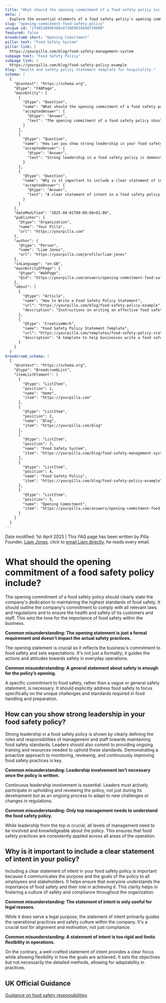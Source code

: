 ```yaml
---
title: "What should the opening commitment of a food safety policy include?"
meta: |
  Explore the essential elements of a food safety policy's opening commitment, the role of leadership, and the importance of a clear statement of intent.
slug: "opening-commitment-food-safety-policy"
unique id: "1746538990380x872869935840738600"
featured: false
breadcrumb short: "Opening Comittment"
pillar text: "Food Safety System"
pillar link: |
  https://yourpilla.com/blog/food-safety-management-system
subpage text: "Food Safety Policy"
subpage link: |
  https://yourpilla.com/blog/food-safety-policy-example
blog: "Health and safety policy statement template for hospitality."
schema: |
  {
    "@context": "https://schema.org",
    "@type": "FAQPage",
    "mainEntity": [
      {
        "@type": "Question",
        "name": "What should the opening commitment of a food safety policy include?",
        "acceptedAnswer": {
          "@type": "Answer",
          "text": "The opening commitment of a food safety policy should explicitly state the company's dedication to the highest standards of food safety, outlining adherence to laws and regulations and prioritising customer and staff health and safety. This is fundamental for establishing the importance of food safety within the company."
        }
      },
      {
        "@type": "Question",
        "name": "How can you show strong leadership in your food safety policy?",
        "acceptedAnswer": {
          "@type": "Answer",
          "text": "Strong leadership in a food safety policy is demonstrated by clearly defining management and staff roles and providing ongoing training to uphold food safety standards. It includes a commitment to continual monitoring, review, and improvement of food safety practices."
        }
      },
      {
        "@type": "Question",
        "name": "Why is it important to include a clear statement of intent in your food safety policy?",
        "acceptedAnswer": {
          "@type": "Answer",
          "text": "A clear statement of intent in a food safety policy communicates the goals and purpose to all employees and stakeholders, ensuring comprehension of food safety's importance and individual roles in achieving it, which supports a culture of safety and compliance."
        }
      }
    ],
    "dateModified": "2025-04-01T09:00:00+01:00",
    "publisher": {
      "@type": "Organization",
      "name": "Your Pilla",
      "url": "https://yourpilla.com"
    },
    "author": {
      "@type": "Person",
      "name": "Liam Jones",
      "url": "https://yourpilla.com/profile/liam-jones"
    },
    "inLanguage": "en-GB",
    "mainEntityOfPage": {
      "@type": "WebPage",
      "@id": "https://yourpilla.com/answers/opening-commitment-food-safety-policy"
    },
    "about": [
      {
        "@type": "Article",
        "name": "How to Write a Food Safety Policy Statement",
        "url": "https://yourpilla.com/blog/food-safety-policy-example",
        "description": "Instructions on writing an effective food safety policy statement, including how to structure and word the document for maximum clarity and compliance."
      },
      {
        "@type": "CreativeWork",
        "name": "Food Safety Policy Statement Template",
        "url": "https://yourpilla.com/templates/food-safety-policy-statement",
        "description": "A template to help businesses write a food safety policy statement, with guidelines for adapting the wording to meet specific business needs."
      }
    ]
  }
breadcrumb_schema: |
  {
    "@context": "https://schema.org",
    "@type": "BreadcrumbList",
    "itemListElement": [
      {
        "@type": "ListItem",
        "position": 1,
        "name": "Home",
        "item": "https://yourpilla.com"
      },
      {
        "@type": "ListItem",
        "position": 2,
        "name": "Blog",
        "item": "https://yourpilla.com/blog"
      },
      {
        "@type": "ListItem",
        "position": 3,
        "name": "Food Safety System",
        "item": "https://yourpilla.com/blog/food-safety-management-system"
      },
      {
        "@type": "ListItem",
        "position": 4,
        "name": "Food Safety Policy",
        "item": "https://yourpilla.com/blog/food-safety-policy-example"
      },
      {
        "@type": "ListItem",
        "position": 5,
        "name": "Opening Commitment",
        "item": "https://yourpilla.com/answers/opening-commitment-food-safety-policy"
      }
    ]
  }
---
```


Date modified: 1st April 2025 | This FAQ page has been written by Pilla Founder, [Liam Jones](https://yourpilla.com/profile/liam-jones), click to [email Liam directly](https://mailto:liam@yourpilla.com), he reads every email.

# What should the opening commitment of a food safety policy include?

The opening commitment of a food safety policy should clearly state the company's dedication to maintaining the highest standards of food safety. It should outline the company's commitment to comply with all relevant laws and regulations and to ensure the health and safety of its customers and staff. This sets the tone for the importance of food safety within the business.

**Common misunderstanding: The opening statement is just a formal requirement and doesn’t impact the actual safety practices.**

The opening statement is crucial as it reflects the business's commitment to food safety and sets expectations. It's not just a formality; it guides the actions and attitudes towards safety in everyday operations.

**Common misunderstanding: A general statement about safety is enough for the policy’s opening.**

A specific commitment to food safety, rather than a vague or general safety statement, is necessary. It should explicitly address food safety to focus specifically on the unique challenges and standards required in food handling and preparation.

## How can you show strong leadership in your food safety policy?

Strong leadership in a food safety policy is shown by clearly defining the roles and responsibilities of management and staff towards maintaining food safety standards. Leaders should also commit to providing ongoing training and resources needed to uphold these standards. Demonstrating a proactive approach to monitoring, reviewing, and continuously improving food safety practices is key.

**Common misunderstanding: Leadership involvement isn’t necessary once the policy is written.**

Continuous leadership involvement is essential. Leaders must actively participate in upholding and reviewing the policy, not just during its development but as an ongoing process to adapt to new challenges or changes in regulations.

**Common misunderstanding: Only top management needs to understand the food safety policy.**

While leadership from the top is crucial, all levels of management need to be involved and knowledgeable about the policy. This ensures that food safety practices are consistently applied across all areas of the operation.

## Why is it important to include a clear statement of intent in your policy?

Including a clear statement of intent in your food safety policy is important because it communicates the purpose and the goals of the policy to all employees and stakeholders. It helps ensure that everyone understands the importance of food safety and their role in achieving it. This clarity helps in fostering a culture of safety and compliance throughout the organization.

**Common misunderstanding: The statement of intent is only useful for legal reasons.**

While it does serve a legal purpose, the statement of intent primarily guides the operational practices and safety culture within the company. It's a crucial tool for alignment and motivation, not just compliance.

**Common misunderstanding: A statement of intent is too rigid and limits flexibility in operations.**

On the contrary, a well-crafted statement of intent provides a clear focus while allowing flexibility in how the goals are achieved. It sets the objectives but not necessarily the detailed methods, allowing for adaptability in practices.

## UK Official Guidance

[Guidance on food safety responsibilities](https://www.gov.uk/food-safety-your-responsibilities)